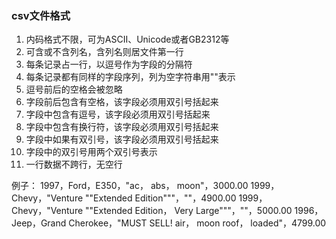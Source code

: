 ### csv文件格式

1. 内码格式不限，可为ASCII、Unicode或者GB2312等
2. 可含或不含列名，含列名则居文件第一行
3. 每条记录占一行，以逗号作为字段的分隔符
4. 每条记录都有同样的字段序列，列为空字符串用""表示
5. 逗号前后的空格会被忽略
6. 字段前后包含有空格，该字段必须用双引号括起来
7. 字段中包含有逗号，该字段必须用双引号括起来
8. 字段中包含有换行符，该字段必须用双引号括起来
9. 字段中如果有双引号，该字段必须用双引号括起来
10. 字段中的双引号用两个双引号表示
11. 一行数据不跨行，无空行

例子：
1997，Ford，E350，"ac， abs， moon"，3000.00
1999，Chevy，"Venture ""Extended Edition"""，""，4900.00
1999，Chevy，"Venture ""Extended Edition， Very Large"""，""，5000.00
1996，Jeep，Grand Cherokee，"MUST SELL! air， moon roof， loaded"，4799.00
